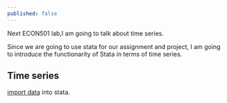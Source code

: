 ```yaml
---
published: false
---
```

Next ECON501 lab,I am going to talk about time series.

Since we are going to use stata for our assignment and project, I am going to introduce the functionarity of Stata in terms of time series.


## Time series

 [import data](http://pages.stern.nyu.edu/~dbackus/3386/Data/PWT/importPWT_description.txt) into stata.
 
 [](http://personal.lse.ac.uk/lembcke/teaching.html)
